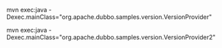 mvn exec:java -Dexec.mainClass="org.apache.dubbo.samples.version.VersionProvider"

mvn exec:java -Dexec.mainClass="org.apache.dubbo.samples.version.VersionProvider2"
